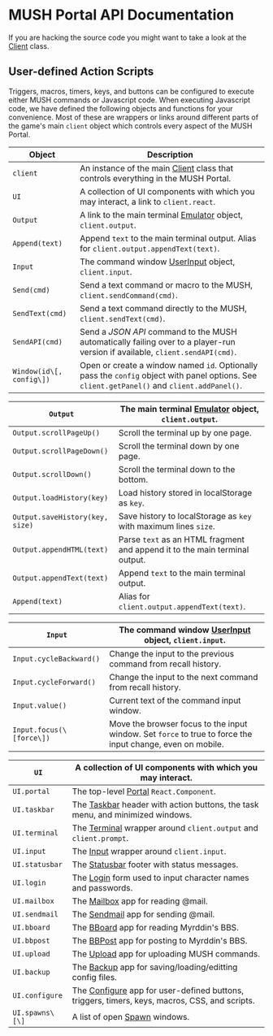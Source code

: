 
# MUSH Portal API Documentation

If you are hacking the source code you might want to take a look at the
[Client](https://github.com/grapenut/mush-portal/tree/master/docs/CLIENT.md)
class.

## <a name="userscripts">User-defined Action Scripts</a>

Triggers, macros, timers, keys, and buttons can be configured to execute
either MUSH commands or Javascript code. When executing Javascript code,
we have defined the following objects and functions for your convenience.
Most of these are wrappers or links around different parts of the game's
main `client` object which controls every aspect of the MUSH Portal.

| Object                   | Description
|--------------------------|------------------
| `client`                 | An instance of the main [Client]() class that controls everything in the MUSH Portal.
| `UI`                     | A collection of UI components with which you may interact, a link to `client.react`.
| `Output`                 | A link to the main terminal [Emulator]() object, `client.output`.
| `Append(text)`           | Append `text` to the main terminal output. Alias for `client.output.appendText(text)`.
| `Input`                  | The command window [UserInput]() object, `client.input`.
| `Send(cmd)`              | Send a text command or macro to the MUSH, `client.sendCommand(cmd)`.
| `SendText(cmd)`          | Send a text command directly to the MUSH, `client.sendText(cmd)`.
| `SendAPI(cmd)`           | Send a _JSON API_ command to the MUSH automatically failing over to a player-run version if available, `client.sendAPI(cmd)`.
| `Window(id\[, config\])` | Open or create a window named `id`. Optionally pass the `config` object with panel options. See `client.getPanel()` and `client.addPanel()`.

| `Output`                        | The main terminal [Emulator]() object, `client.output`.
|---------------------------------|---------------------
| `Output.scrollPageUp()`         | Scroll the terminal up by one page.
| `Output.scrollPageDown()`       | Scroll the terminal down by one page.
| `Output.scrollDown()`           | Scroll the terminal down to the bottom.
| `Output.loadHistory(key)`       | Load history stored in localStorage as `key`.
| `Output.saveHistory(key, size)` | Save history to localStorage as `key` with maximum lines `size`.
| `Output.appendHTML(text)`       | Parse `text` as an HTML fragment and append it to the main terminal output.
| `Output.appendText(text)`       | Append `text` to the main terminal output.
| `Append(text)`                  | Alias for `client.output.appendText(text)`.

| `Input`                  | The command window [UserInput]() object, `client.input`.
|--------------------------|--------------------
| `Input.cycleBackward()`  | Change the input to the previous command from recall history.
| `Input.cycleForward()`   | Change the input to the next command from recall history.
| `Input.value()`          | Current text of the command input window.
| `Input.focus(\[force\])` | Move the browser focus to the input window. Set `force` to true to force the input change, even on mobile.

| `UI`            | A collection of UI components with which you may interact.
|-----------------|-------------------
| `UI.portal`     | The top-level [Portal]() `React.Component`.
| `UI.taskbar`    | The [Taskbar]() header with action buttons, the task menu, and minimized windows.
| `UI.terminal`   | The [Terminal]() wrapper around `client.output` and `client.prompt`.
| `UI.input`      | The [Input]() wrapper around `client.input`.
| `UI.statusbar`  | The [Statusbar]() footer with status messages.
| `UI.login`      | The [Login]() form used to input character names and passwords.
| `UI.mailbox`    | The [Mailbox]() app for reading @mail.
| `UI.sendmail`   | The [Sendmail]() app for sending @mail.
| `UI.bboard`     | The [BBoard]() app for reading Myrddin's BBS.
| `UI.bbpost`     | The [BBPost]() app for posting to Myrddin's BBS.
| `UI.upload`     | The [Upload]() app for uploading MUSH commands.
| `UI.backup`     | The [Backup]() app for saving/loading/editting config files.
| `UI.configure`  | The [Configure]() app for user-defined buttons, triggers, timers, keys, macros, CSS, and scripts.
| `UI.spawns\[\]` | A list of open [Spawn]() windows.








